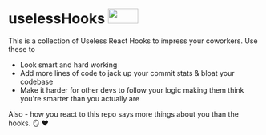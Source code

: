# uselessHooks <img style="height:30px;width:60px;" src="https://user-images.githubusercontent.com/10962432/208281453-316866e2-f512-4572-aec4-d9b165579f43.png">

This is a collection of Useless React Hooks to impress your coworkers. Use these to 

- Look smart and hard working
- Add more lines of code to jack up your commit stats & bloat your codebase
- Make it harder for other devs to follow your logic making them think you're smarter than you actually are

Also - how you react to this repo says more things about you than the hooks. :mirror: :heart:
